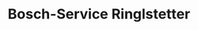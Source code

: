 ---
title: "Bosch-Service Ringlstetter"
url: /xanten/bosch-service-ringlstetter/
shop: Autowerkstatt
---